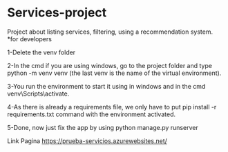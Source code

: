# Services-project
Project about listing services, filtering, using a recommendation system.
*for developers 

 1-Delete the venv folder
 
 2-In the cmd if you are using windows, go to the project folder and type python -m venv venv (the last venv is the name of the virtual environment).
 
 3-You run the environment to start it using in windows and in the cmd venv\Scripts\activate.
 
 4-As there is already a requirements file, we only have to put pip install -r requirements.txt command with the environment activated.
 
 5-Done, now just fix the app by using python manage.py runserver 

Link Pagina https://prueba-servicios.azurewebsites.net/



